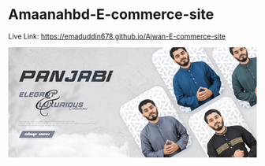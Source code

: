 # Amaanahbd-E-commerce-site
Live Link: https://emaduddin678.github.io/Ajwan-E-commerce-site

<img src="./asstes/banner.png">